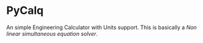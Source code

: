 # PyCalq

An simple Engineering Calculator with Units support. This is basically a 
*Non linear simultaneous equation solver*.


